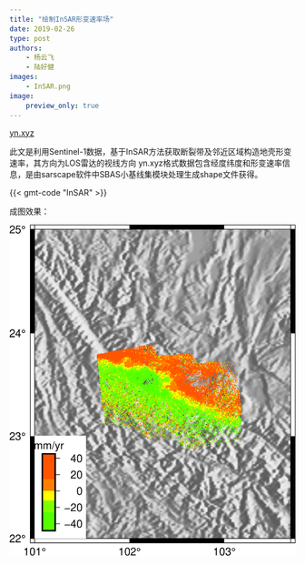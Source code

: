 ```yaml
---
title: "绘制InSAR形变速率场"
date: 2019-02-26
type: post
authors:
    - 杨云飞
    - 陆好健
images:
    - InSAR.png
image:
    preview_only: true
---
```


<i class="fas fa-download"></i>
[yn.xyz](yn.xyz)

此文是利用Sentinel-1数据，基于InSAR方法获取断裂带及邻近区域构造地壳形变速率，其方向为LOS雷达的视线方向
yn.xyz格式数据包含经度纬度和形变速率信息，是由sarscape软件中SBAS小基线集模块处理生成shape文件获得。

{{< gmt-code "InSAR" >}}

成图效果：

![结果图](/example/ex025/InSAR.png)

